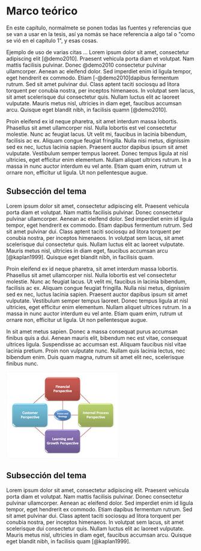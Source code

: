 <!--
Capitulo 1 o Marco teorico ~20 páginas - Poner un contexto a la tesis, hacer referencia a trabajos actuales en el tema
-->

# Marco teórico

En este capítulo, normalmete se ponen todas las fuentes y referencias que se van a usar en la tesis, así ya nomás se hace referencia a algo tal o "como se vió en el capítulo 1", y esas cosas.

Ejemplo de uso de varias citas ... Lorem ipsum dolor sit amet, consectetur adipiscing elit [@demo2010]. Praesent vehicula porta diam et volutpat. Nam mattis facilisis pulvinar. Donec @demo2010 consectetur pulvinar ullamcorper. Aenean ac eleifend dolor. Sed imperdiet enim id ligula tempor, eget hendrerit ex commodo. Etiam [-@demo2010]dapibus fermentum rutrum. Sed sit amet pulvinar dui. Class aptent taciti sociosqu ad litora torquent per conubia nostra, per inceptos himenaeos. In volutpat sem lacus, sit amet scelerisque dui consectetur quis. Nullam luctus elit ac laoreet vulputate. Mauris metus nisl, ultricies in diam eget, faucibus accumsan arcu. Quisque eget blandit nibh, in facilisis quamn [@demo2010].

Proin eleifend ex id neque pharetra, sit amet interdum massa lobortis. Phasellus sit amet ullamcorper nisl. Nulla lobortis est vel consectetur molestie. Nunc ac feugiat lacus. Ut velit mi, faucibus in lacinia bibendum, facilisis ac ex. Aliquam congue feugiat fringilla. Nulla nisi metus, dignissim sed ex nec, luctus lacinia sapien. Praesent auctor dapibus ipsum sit amet vulputate. Vestibulum semper tempus laoreet. Donec tempus ligula at nisl ultricies, eget efficitur enim elementum. Nullam aliquet ultrices rutrum. In a massa in nunc auctor interdum eu vel ante. Etiam quam enim, rutrum ut ornare non, efficitur ut ligula. Ut non pellentesque augue.

## Subsección del tema

Lorem ipsum dolor sit amet, consectetur adipiscing elit. Praesent vehicula porta diam et volutpat. Nam mattis facilisis pulvinar. Donec consectetur pulvinar ullamcorper. Aenean ac eleifend dolor. Sed imperdiet enim id ligula tempor, eget hendrerit ex commodo. Etiam dapibus fermentum rutrum. Sed sit amet pulvinar dui. Class aptent taciti sociosqu ad litora torquent per conubia nostra, per inceptos himenaeos. In volutpat sem lacus, sit amet scelerisque dui consectetur quis. Nullam luctus elit ac laoreet vulputate. Mauris metus nisl, ultricies in diam eget, faucibus accumsan arcu [@kaplan1999]. Quisque eget blandit nibh, in facilisis quam.

Proin eleifend ex id neque pharetra, sit amet interdum massa lobortis. Phasellus sit amet ullamcorper nisl. Nulla lobortis est vel consectetur molestie. Nunc ac feugiat lacus. Ut velit mi, faucibus in lacinia bibendum, facilisis ac ex. Aliquam congue feugiat fringilla. Nulla nisi metus, dignissim sed ex nec, luctus lacinia sapien. Praesent auctor dapibus ipsum sit amet vulputate. Vestibulum semper tempus laoreet. Donec tempus ligula at nisl ultricies, eget efficitur enim elementum. Nullam aliquet ultrices rutrum. In a massa in nunc auctor interdum eu vel ante. Etiam quam enim, rutrum ut ornare non, efficitur ut ligula. Ut non pellentesque augue.

In sit amet metus sapien. Donec a massa consequat purus accumsan finibus quis a dui. Aenean mauris elit, bibendum nec est vitae, consequat ultrices ligula. Suspendisse ac accumsan est. Aliquam faucibus nisl vitae lacinia pretium. Proin non vulputate nunc. Nullam quis lacinia lectus, nec bibendum enim. Duis quam magna, rutrum sit amet elit nec, scelerisque finibus nunc.


![Modelo digital](capitulos/figuras/bsc1.jpg)

## Subsección del tema

Lorem ipsum dolor sit amet, consectetur adipiscing elit. Praesent vehicula porta diam et volutpat. Nam mattis facilisis pulvinar. Donec consectetur pulvinar ullamcorper. Aenean ac eleifend dolor. Sed imperdiet enim id ligula tempor, eget hendrerit ex commodo. Etiam dapibus fermentum rutrum. Sed sit amet pulvinar dui. Class aptent taciti sociosqu ad litora torquent per conubia nostra, per inceptos himenaeos. In volutpat sem lacus, sit amet scelerisque dui consectetur quis. Nullam luctus elit ac laoreet vulputate. Mauris metus nisl, ultricies in diam eget, faucibus accumsan arcu. Quisque eget blandit nibh, in facilisis quam [@kaplan1999].
